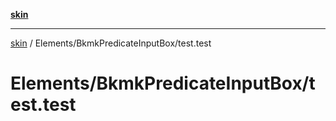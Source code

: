 [**skin**](../../../README.md)

***

[skin](../../../modules.md) / Elements/BkmkPredicateInputBox/test.test

# Elements/BkmkPredicateInputBox/test.test
